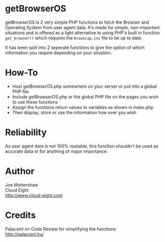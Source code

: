 getBrowserOS
============

getBrowserOS is 2 very simple PHP functions to fetch the Browser and Operating System from user agent data. It's made for simple, non-important situations and is offered as a light alternative to using PHP's built in function `get_browser()` which requires the `browscap.ini` file to be up to date.

It has been split into 2 seperate functions to give the option of which information you require depending on your situation.


How-To
======

<ul>
  <li>Host getBrowserOS.php somewhere on your server or put into a global PHP file</li>
  <li>Include getBrowserOS.php or the global PHP file on the pages you wish to use these functions</li>
  <li>Assign the functions return values to variables as shown in index.php</li>
  <li>Then display, store or use the information how ever you wish</li>
</ul>


Reliability
===========

As user agent data is not 100% realiable, this function shouldn't be used as accurate data or for anything of major importance.


Author
======

Joe Mottershaw<br />
Cloud Eight<br />
http://www.cloud-eight.com


Credits
======

Palacsint on Code Review for simplifying the functions<br />
http://palacsint.hu/
